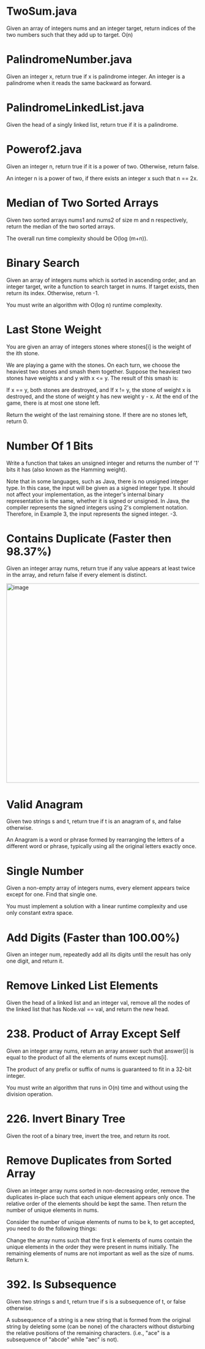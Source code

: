 # TwoSum.java

Given an array of integers nums and an integer target, return indices of the two numbers such that they add up to target. O(n)

# PalindromeNumber.java

Given an integer x, return true if x is palindrome integer.
An integer is a palindrome when it reads the same backward as forward.

# PalindromeLinkedList.java

Given the head of a singly linked list, return true if it is a palindrome.


# Powerof2.java

Given an integer n, return true if it is a power of two. Otherwise, return false.

An integer n is a power of two, if there exists an integer x such that n == 2x.


# Median of Two Sorted Arrays

Given two sorted arrays nums1 and nums2 of size m and n respectively, return the median of the two sorted arrays.

The overall run time complexity should be O(log (m+n)).

# Binary Search
Given an array of integers nums which is sorted in ascending order, and an integer target, write a function to search target in nums. If target exists, then return its index. Otherwise, return -1.

You must write an algorithm with O(log n) runtime complexity.


# Last Stone Weight

You are given an array of integers stones where stones[i] is the weight of the ith stone.

We are playing a game with the stones. On each turn, we choose the heaviest two stones and smash them together. Suppose the heaviest two stones have weights x and y with x <= y. The result of this smash is:

If x == y, both stones are destroyed, and
If x != y, the stone of weight x is destroyed, and the stone of weight y has new weight y - x.
At the end of the game, there is at most one stone left.

Return the weight of the last remaining stone. If there are no stones left, return 0.

# Number Of 1 Bits

Write a function that takes an unsigned integer and returns the number of '1' bits it has (also known as the Hamming weight).


Note that in some languages, such as Java, there is no unsigned integer type. In this case, the input will be given as a signed integer type. It should not affect your implementation, as the integer's internal binary representation is the same, whether it is signed or unsigned.
In Java, the compiler represents the signed integers using 2's complement notation. Therefore, in Example 3, the input represents the signed integer. -3.

#  Contains Duplicate (Faster then 98.37%) 

Given an integer array nums, return true if any value appears at least twice in the array, and return false if every element is distinct.

<img width="521" alt="image" src="https://user-images.githubusercontent.com/71595766/197177286-88a6253d-b361-4f1c-b3d3-07b902af7bd6.png">


# Valid Anagram

Given two strings s and t, return true if t is an anagram of s, and false otherwise.

An Anagram is a word or phrase formed by rearranging the letters of a different word or phrase, typically using all the original letters exactly once.

# Single Number

Given a non-empty array of integers nums, every element appears twice except for one. Find that single one.

You must implement a solution with a linear runtime complexity and use only constant extra space.

# Add Digits (Faster than 100.00%)

Given an integer num, repeatedly add all its digits until the result has only one digit, and return it.


# Remove Linked List Elements

Given the head of a linked list and an integer val, remove all the nodes of the linked list that has Node.val == val, and return the new head.


# 238. Product of Array Except Self

Given an integer array nums, return an array answer such that answer[i] is equal to the product of all the elements of nums except nums[i].

The product of any prefix or suffix of nums is guaranteed to fit in a 32-bit integer.

You must write an algorithm that runs in O(n) time and without using the division operation.


# 226. Invert Binary Tree

Given the root of a binary tree, invert the tree, and return its root.

# Remove Duplicates from Sorted Array
Given an integer array nums sorted in non-decreasing order, remove the duplicates in-place such that each unique element appears only once. The relative order of the elements should be kept the same. Then return the number of unique elements in nums.

Consider the number of unique elements of nums to be k, to get accepted, you need to do the following things:

Change the array nums such that the first k elements of nums contain the unique elements in the order they were present in nums initially. The remaining elements of nums are not important as well as the size of nums.
Return k.

# 392. Is Subsequence
Given two strings s and t, return true if s is a subsequence of t, or false otherwise.

A subsequence of a string is a new string that is formed from the original string by deleting some (can be none) of the characters without disturbing the relative positions of the remaining characters. (i.e., "ace" is a subsequence of "abcde" while "aec" is not).


